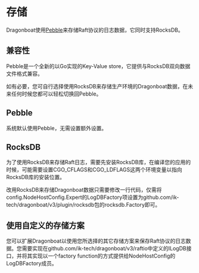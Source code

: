 # 存储 #

Dragonboat使用[Pebble](https://github.com/cockroachdb/pebble)来存储Raft协议的日志数据，它同时支持RocksDB。

## 兼容性 ##

Pebble是一个全新的以Go实现的Key-Value store，它提供与RocksDB双向数据文件格式兼容。

如有必要，您可自行选择使用RocksDB来存储生产环境的Dragonboat数据，在未来任何时候您都可以轻松切换回Pebble。

## Pebble ##

系统默认使用Pebble，无需设置额外设置。

## RocksDB ##

为了使用RocksDB来存储Raft日志，需要先安装RocksDB库，在编译您的应用的时候，可能需要设置CGO_CFLAGS和CGO_LDFLAGS这两个环境变量以指向RocksDB库的安装位置。

改用RocksDB来存储Dragonboat数据只需要修改一行代码，仅需将config.NodeHostConfig.Expert的LogDBFactory项设置为github.com/ik-tech/dragonboat/v3/plugin/rocksdb包的rocksdb.Factory即可。

## 使用自定义的存储方案 ##

您可以扩展Dragonboat以使用您所选择的其它存储方案来保存Raft协议的日志数据。您需要实现在github.com/ik-tech/dragonboat/v3/raftio中定义的ILogDB接口，并将其实现以一个factory function的方式提供给NodeHostConfig的LogDBFactory成员。
